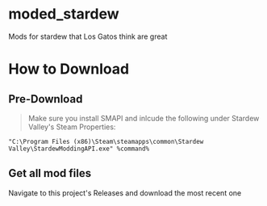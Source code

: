 # moded_stardew
Mods for stardew that Los Gatos think are great

# How to Download

## Pre-Download

>Make sure you install SMAPI and inlcude the following under Stardew Valley's Steam Properties:

```
"C:\Program Files (x86)\Steam\steamapps\common\Stardew Valley\StardewModdingAPI.exe" %command%
```

## Get all mod files

Navigate to this project's Releases and download the most recent one
